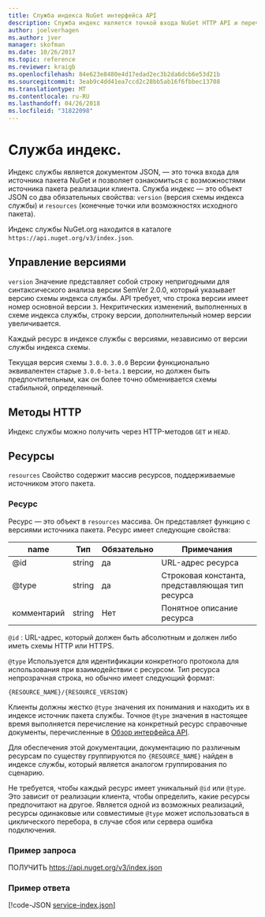 ```yaml
---
title: Служба индекса NuGet интерфейса API
description: Служба индекс является точкой входа NuGet HTTP API и перечисляет возможности сервера.
author: joelverhagen
ms.author: jver
manager: skofman
ms.date: 10/26/2017
ms.topic: reference
ms.reviewer: kraigb
ms.openlocfilehash: 84e623e8480e4d17edad2ec3b2da6dcb6e53d21b
ms.sourcegitcommit: 3eab9c4dd41ea7ccd2c28bb5ab16f6fbbec13708
ms.translationtype: MT
ms.contentlocale: ru-RU
ms.lasthandoff: 04/26/2018
ms.locfileid: "31822098"
---
```

# <a name="service-index"></a>Служба индекс.

Индекс службы является документом JSON, — это точка входа для источника пакета NuGet и позволяет ознакомиться с возможностями источника пакета реализации клиента. Служба индекс — это объект JSON со два обязательных свойства: `version` (версия схемы индекса службы) и `resources` (конечные точки или возможностях исходного пакета).

Индекс службы NuGet.org находится в каталоге `https://api.nuget.org/v3/index.json`.

## <a name="versioning"></a>Управление версиями

`version` Значение представляет собой строку непригодными для синтаксического анализа версии SemVer 2.0.0, который указывает версию схемы индекса службы. API требует, что строка версии имеет номер основной версии `3`. Некритических изменений, выполненных в схеме индекса службы, строку версии, дополнительный номер версии увеличивается.

Каждый ресурс в индексе службы с версиями, независимо от версии службы индекса схемы.

Текущая версия схемы `3.0.0`. `3.0.0` Версии функционально эквивалентен старые `3.0.0-beta.1` версии, но должен быть предпочтительным, как он более точно обменивается схемы стабильной, определенный.

## <a name="http-methods"></a>Методы HTTP

Индекс службы можно получить через HTTP-методов `GET` и `HEAD`.

## <a name="resources"></a>Ресурсы

`resources` Свойство содержит массив ресурсов, поддерживаемые источником этого пакета.

### <a name="resource"></a>Ресурс

Ресурс — это объект в `resources` массива. Он представляет функцию с версиями источника пакета. Ресурс имеет следующие свойства:

name          | Тип   | Обязательно | Примечания
------------- | ------ | -------- | -----
@id           | string | да      | URL-адрес ресурса
@type         | string | да      | Строковая константа, представляющая тип ресурса
комментарий       | string | Нет       | Понятное описание ресурса

`@id` : URL-адрес, который должен быть абсолютным и должен либо иметь схемы HTTP или HTTPS.

`@type` Используется для идентификации конкретного протокола для использования при взаимодействии с ресурсом. Тип ресурса непрозрачная строка, но обычно имеет следующий формат:

    {RESOURCE_NAME}/{RESOURCE_VERSION}

Клиенты должны жестко `@type` значения их понимания и находить их в индексе источник пакета службы. Точное `@type` значения в настоящее время выполняется перечисление на конкретный ресурс справочные документы, перечисленные в [Обзор интерфейса API](overview.md#resources-and-schema).

Для обеспечения этой документации, документацию по различным ресурсам по существу группируются по `{RESOURCE_NAME}` найден в индексе службы, который является аналогом группирования по сценарию. 

Не требуется, чтобы каждый ресурс имеет уникальный `@id` или `@type`. Это зависит от реализации клиента, чтобы определить, какие ресурсы предпочитают на другое. Является одной из возможных реализаций, ресурсы одинаковые или совместимые `@type` может использоваться в циклического перебора, в случае сбоя или сервера ошибка подключения.

### <a name="sample-request"></a>Пример запроса

ПОЛУЧИТЬ https://api.nuget.org/v3/index.json

### <a name="sample-response"></a>Пример ответа

[!code-JSON [service-index.json](./_data/service-index.json)]
